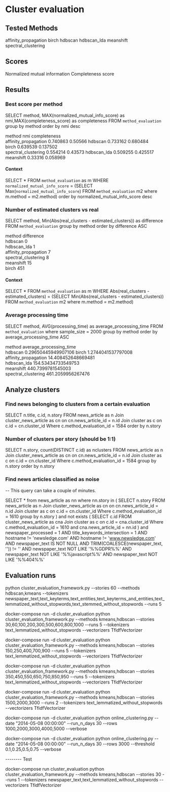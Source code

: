 # Cluster evaluation

## Tested Methods

affinity_propagation
birch
hdbscan
hdbscan_lda
meanshift
spectral_clustering

## Scores

Normalized mutual information
Completeness score

## Results

### Best score per method

SELECT method, MAX(normalized_mutual_info_score) as nmi,MAX(completeness_score) as completeness FROM `method_evaluation` group by method order by nmi desc

method	nmi   	completeness	
affinity_propagation	0.740863	0.50566	
hdbscan	                0.733162	0.680484	
birch	                0.639539	0.137502	
spectral_clustering	    0.554214	0.43573	
hdbscan_lda	            0.509255	0.425517	
meanshift	            0.33316 	0.058969

#### Context 

SELECT * FROM `method_evaluation` as m WHERE `normalized_mutual_info_score` = (SELECT Max(`normalized_mutual_info_score`) FROM `method_evaluation` m2 where m.method = m2.method) order by normalized_mutual_info_score desc

### Number of estimated clusters vs real

SELECT method, Min(Abs(real_clusters - estimated_clusters)) as difference FROM `method_evaluation` group by method order by difference ASC


method	difference   	
hdbscan	                0	
hdbscan_lda	            1	
affinity_propagation	7	
spectral_clustering	    8	
meanshift	            15	
birch	                451	

#### Context

SELECT * FROM `method_evaluation` as m WHERE Abs(real_clusters - estimated_clusters) = (SELECT Min(Abs(real_clusters - estimated_clusters)) FROM `method_evaluation` m2 where m.method = m2.method)

### Average processing time 

SELECT method, AVG(processing_time) as average_processing_time FROM `method_evaluation` where sample_size = 2000 group by method order by average_processing_time ASC


method	average_processing_time   	
hdbscan	0.29650445949907106	
birch	1.2744041537797008	
affinity_propagation	14.408452648669481	
hdbscan_lda	154.53434733549753	
meanshift	440.7399781545003	
spectral_clustering	461.2059956267476	

## Analyze clusters

### Find news belonging to clusters from a certain evaluation

SELECT n.title, c.id, n.story FROM news_article as n
Join cluster_news_article as cn on cn.news_article_id = n.id
Join cluster as c on c.id = cn.cluster_id
Where c.method_evaluation_id = 1584
order by n.story

### Number of clusters per story (should be 1:1)
SELECT n.story, count(DISTINCT c.id) as nclusters FROM news_article as n
Join cluster_news_article as cn on cn.news_article_id = n.id
Join cluster as c on c.id = cn.cluster_id
Where c.method_evaluation_id = 1584
group by n.story
order by n.story

### Find news articles classified as noise

-- This query can take a couple of minutes.

SELECT * from news_article as nn where nn.story in (
	SELECT n.story FROM news_article as n
	Join cluster_news_article as cn on cn.news_article_id = n.id
	Join cluster as c on c.id = cn.cluster_id
	Where c.method_evaluation_id = 1610 
	group by n.story )
and not exists (
	SELECT c.id FROM cluster_news_article as cna
	Join cluster as c on c.id = cna.cluster_id
	Where c.method_evaluation_id = 1610 and cna.news_article_id = nn.id
)
and newspaper_processed = 1
AND title_keywords_intersection = 1
AND hostname != 'newsledge.com'
AND hostname != 'www.newsledge.com'
AND newspaper_text IS NOT NULL
AND TRIM(COALESCE(newspaper_text, '')) != ''
AND newspaper_text NOT LIKE '%%GDPR%%'
AND newspaper_text NOT LIKE '%%javascript%%'
AND newspaper_text NOT LIKE '%%404%%'
     
## Evaluation runs

python cluster_evaluation_framework.py --stories 60 --methods hdbscan,kmeans --tokenizers newspaper_text,text_keyterms,text_entities,text_keyterms_and_entities,text_lemmatized_without_stopwords,text_stemmed_without_stopwords --runs 5

docker-compose run -d  cluster_evaluation python cluster_evaluation_framework.py --methods kmeans,hdbscan  --stories 30,60,100,200,300,500,600,800,1000 --runs 5 --tokenizers text_lemmatized_without_stopwords --vectorizers TfidfVectorizer

docker-compose run -d  cluster_evaluation python cluster_evaluation_framework.py --methods kmeans,hdbscan  --stories 150,250,400,700,900 --runs 5 --tokenizers text_lemmatized_without_stopwords --vectorizers TfidfVectorizer

docker-compose run -d  cluster_evaluation python cluster_evaluation_framework.py --methods kmeans,hdbscan  --stories 350,450,550,650,750,850,950 --runs 5 --tokenizers text_lemmatized_without_stopwords --vectorizers TfidfVectorizer


docker-compose run -d  cluster_evaluation python cluster_evaluation_framework.py --methods kmeans,hdbscan  --stories 1500,2000,3000 --runs 2 --tokenizers text_lemmatized_without_stopwords --vectorizers TfidfVectorizer


docker-compose run -d cluster_evaluation python online_clustering.py --date "2014-05-08 00:00:00" --run_n_days 30 --rows 1000,2000,3000,4000,5000 --verbose

docker-compose run -d cluster_evaluation python online_clustering.py --date "2014-05-08 00:00:00" --run_n_days 30 --rows 3000 --threshold 0.1,0.25,0.5,0.75 --verbose


-------- Test

docker-compose run cluster_evaluation python cluster_evaluation_framework.py --methods kmeans,hdbscan  --stories 30 --runs 1 --tokenizers newspaper_text,text_lemmatized_without_stopwords --vectorizers TfidfVectorizer